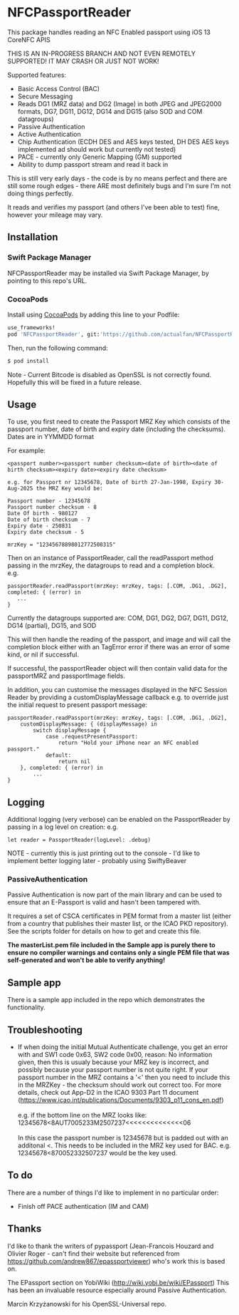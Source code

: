 # NFCPassportReader

This package handles reading an NFC Enabled passport using iOS 13 CoreNFC APIS

THIS IS AN IN-PROGRESS BRANCH AND NOT EVEN REMOTELY SUPPORTED! IT MAY CRASH OR JUST NOT WORK!


Supported features:
* Basic Access Control (BAC)
* Secure Messaging
* Reads DG1 (MRZ data) and DG2 (Image) in both JPEG and JPEG2000 formats, DG7, DG11, DG12, DG14 and DG15 (also SOD and COM datagroups)
* Passive Authentication
* Active Authentication
* Chip Authentication (ECDH DES and AES keys tested, DH DES AES keys implemented ad should work but currently not tested)
* PACE - currently only Generic Mapping (GM) supported
* Ability to dump passport stream and read it back in

This is still very early days - the code is by no means perfect and there are still some rough edges  - there ARE most definitely bugs and I'm sure I'm not doing things perfectly. 

It reads and verifies my passport (and others I've been able to test) fine, however your mileage may vary.

## Installation
### Swift Package Manager

NFCPassportReader may be installed via Swift Package Manager, by pointing to this repo's URL.


### CocoaPods

Install using [CocoaPods](http://cocoapods.org) by adding this line to your Podfile:

```ruby
use_frameworks!
pod 'NFCPassportReader', git:'https://github.com/actualfan/NFCPassportReader.git'  
```

Then, run the following command:

```bash
$ pod install
```

Note - Current Bitcode is disabled as OpenSSL is not correctly found.  Hopefully this will be fixed in a future release.

## Usage 
To use, you first need to create the Passport MRZ Key which consists of the passport number, date of birth and expiry date (including the checksums).
Dates are in YYMMDD format

For example:

```
<passport number><passport number checksum><date of birth><date of birth checksum><expiry date><expiry date checksum>

e.g. for Passport nr 12345678, Date of birth 27-Jan-1998, Expiry 30-Aug-2025 the MRZ Key would be:

Passport number - 12345678
Passport number checksum - 8
Date Of birth - 980127
Date of birth checksum - 7
Expiry date - 250831
Expiry date checksum - 5

mrzKey = "12345678898012772508315"
```

Then on an instance of PassportReader, call the readPassport method passing in the mrzKey, the datagroups to read and a completion block.  
e.g.

```
passportReader.readPassport(mrzKey: mrzKey, tags: [.COM, .DG1, .DG2], completed: { (error) in
   ...
}
```

Currently the datagroups supported are: COM, DG1, DG2, DG7, DG11, DG12, DG14 (partial), DG15, and SOD

This will then handle the reading of the passport, and image and will call the completion block either with an TagError error if there was an error of some kind, or nil if successful.

If successful, the passportReader object will then contain valid data for the passportMRZ and passportImage fields.

In addition, you can customise the messages displayed in the NFC Session Reader by providing a customDisplayMessage callback
e.g. to override just the initial request to present passport message:

```
passportReader.readPassport(mrzKey: mrzKey, tags: [.COM, .DG1, .DG2],
    customDisplayMessage: { (displayMessage) in
        switch displayMessage {
            case .requestPresentPassport:
                return "Hold your iPhone near an NFC enabled passport."
            default: 
                return nil
    }, completed: { (error) in
        ...
}
```


## Logging
Additional logging (very verbose)  can be enabled on the PassportReader by passing in a log level on creation:
e.g.

```
let reader = PassportReader(logLevel: .debug)
```

NOTE - currently this is just printing out to the console - I'd like to implement better logging later - probably using SwiftyBeaver 

### PassiveAuthentication
Passive Authentication is now part of the main library and can be used to ensure that an E-Passport is valid and hasn't been tampered with.

It requires a set of CSCA certificates in PEM format from a master list (either from a country that publishes their master list, or the ICAO PKD repository). See the scripts folder for details on how to get and create this file.

**The masterList.pem file included in the Sample app is purely there to ensure no compiler warnings and contains only a single PEM file that was self-generated and won't be able to verify anything!**

## Sample app
There is a sample app included in the repo which demonstrates the functionality.


## Troubleshooting
* If when doing the initial Mutual Authenticate challenge, you get an error with and SW1 code 0x63, SW2 code 0x00, reason: No information given, then this is usualy because your MRZ key is incorrect, and possibly because your passport number is not quite right.  If your passport number in the MRZ contains a '<' then you need to include this in the MRZKey - the checksum should work out correct too.  For more details, check out App-D2 in the ICAO 9303 Part 11 document (https://www.icao.int/publications/Documents/9303_p11_cons_en.pdf)
<br><br>e.g. if the bottom line on the MRZ looks like:
12345678<8AUT7005233M2507237<<<<<<<<<<<<<<06
<br><br>
In this case the passport number is 12345678 but is padded out with an additonal <. This needs to be included in the MRZ key used for BAC.
e.g. 12345678<870052332507237 would be the key used.



## To do
There are a number of things I'd like to implement in no particular order:
 * Finish off PACE authentication (IM and CAM)
 

## Thanks
I'd like to thank the writers of pypassport (Jean-Francois Houzard and Olivier Roger - can't find their website but referenced from https://github.com/andrew867/epassportviewer) who's work this is based on.

The EPassport section on YobiWiki (http://wiki.yobi.be/wiki/EPassport)  This has been an invaluable resource especially around Passive Authentication.

Marcin Krzyżanowski for his OpenSSL-Universal repo.

